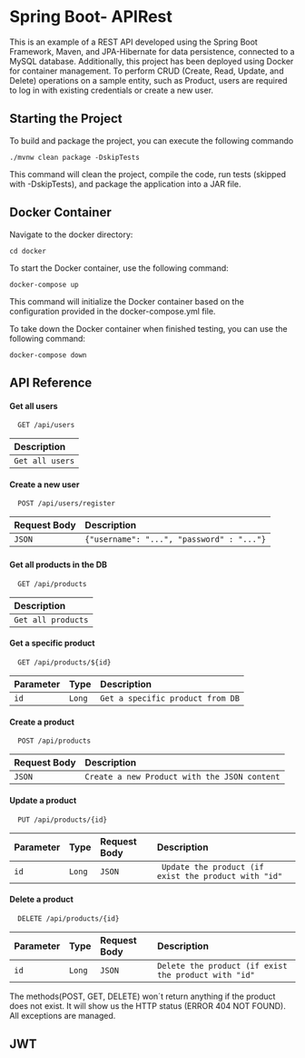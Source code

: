 
# Spring Boot- APIRest

This is an example of a REST API developed using the Spring Boot Framework, Maven, and JPA-Hibernate for data persistence, connected to a MySQL database. Additionally, this project has been deployed using Docker for container management. To perform CRUD (Create, Read, Update, and Delete) operations on a sample entity, such as Product, users are required to log in with existing credentials or create a new user.


## Starting the Project
To build and package the project, you can execute the following commando

```
./mvnw clean package -DskipTests
```
This command will clean the project, compile the code, run tests (skipped with -DskipTests), and package the application into a JAR file.


## Docker Container 
Navigate to the docker directory:

```
cd docker
```

To start the Docker container, use the following command:

```
docker-compose up
```
This command will initialize the Docker container based on the configuration provided in the docker-compose.yml file.

To take down the Docker container when finished testing, you can use the following command:

```
docker-compose down
```



## API Reference

#### Get all users

```http
  GET /api/users
```
| Description                       |
| :-------------------------------- |
  | `Get all users`


#### Create a new user

```http
  POST /api/users/register
```

| Request Body | Description                       |
| :-------- | :-------------------------------- |
| `JSON`     | `{"username": "...", "password" : "..."}`|




###

#### 


#### Get all products in the DB

```http
  GET /api/products
```
| Description                       |
| :-------------------------------- |
  | `Get all products`

#### Get a specific product

```http
  GET /api/products/${id}
```
| Parameter | Type      | Description                       |
| :-------- | :-------  |:------------------------ |
| `id`      | `Long`  |`Get a specific product from DB`|

#### Create a product

```http
  POST /api/products
```

| Request Body | Description                       |
| :-------- | :-------------------------------- |
| `JSON`     | `Create a new Product with the JSON content` |

#### Update a product
```http
  PUT /api/products/{id}
```

| Parameter | Type     |Request Body | Description                       |
| :-------- | :------- | :----- |:------------------------ |
| `id`      | `Long` | `JSON` |` Update the product (if exist the product with "id"`|

#### Delete a product
```http
  DELETE /api/products/{id}
```

| Parameter | Type     |Request Body | Description                       |
| :-------- | :------- | :----- |:------------------------ |
| `id`      | `Long` | `JSON` |`Delete the product (if exist the product with "id"`|


The methods(POST, GET, DELETE) won´t return anything if the product does not exist. It will show us the HTTP status (ERROR 404 NOT FOUND). All exceptions are managed.

## JWT



